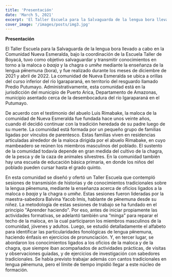 ```yaml
---
title: 'Presentación'
date: 'March 5, 2021'
excerpt: 'El Taller Escuela para la Salvaguarda de la lengua bora llevado a cabo en la Comunidad Nueva Esmeralda'
cover_image: '/images/posts/img3.jpg'
---
```


**Presentación**

El Taller Escuela para la Salvaguarda de la lengua bora llevado a cabo en la Comunidad Nueva Esmeralda, bajo la coordinación de la Escuela Taller de Boyacá, tuvo como objetivo salvaguardar y transmitir conocimientos en torno a la maloca o *baaja* y la chagra o *um~~i~~he* mediante la enseñanza de la lengua p~~íí~~nemuna (bora), y fue realizado durante los meses de diciembre de 2021 y abril de 2022. La comunidad de Nueva Esmeralda se ubica a orillas del curso inferior del río Igaraparaná, en territorio del resguardo llamado Predio Putumayo. Administrativamente, esta comunidad está en la jurisdicción del municipio de Puerto Arica, Departamento de Amazonas, municipio asentado cerca de la desembocadura del río Igaraparaná en el Putumayo.

De acuerdo con el testimonio del abuelo Luis Rimabake, la maloca de la comunidad de Nueva Esmeralda fue fundada hace unos veinte años, cuando él decidió continuar con la tradición heredada de su padre luego de su muerte. La comunidad está formada por un pequeño grupo de familias ligadas por vínculos de parentesco. Estas familias viven en residencias articuladas alrededor de la maloca dirigida por el abuelo Rimabake, en cuyo mambeadero se reúnen los miembros masculinos del poblado. El sustento de la comunidad todavía depende en gran medida del cultivo de la chagra, de la pesca y de la caza de animales silvestres. En la comunidad también hay una escuela de educación básica primaria, en donde los niños del poblado pueden cursar hasta el grado quinto.    

En esta comunidad se diseñó y ofertó un Taller Escuela que contempló sesiones de transmisión de historias y de conocimientos tradicionales sobre la lengua p~~íí~~nemuna, mediante la enseñanza acerca de oficios ligados a la maloca o *baaja* y la chagra o *um~~i~~he*. Estas sesiones fueron lideradas por la maestra-sabedora Balvina Yacob Imis, hablante de p~~íí~~nemuna desde su niñez. La metodología de estas sesiones de trabajo se ha fundado en el principio "Aprender haciendo". Por eso, antes de iniciar propiamente las actividades formativas, se adelantó también una “minga” para reparar el techo de la maloca, en la cual participaron los miembros masculinos de la comunidad, jóvenes y adultos. Luego, se estudió detalladamente el alfabeto para identificar las particularidades fonológicas de lengua p~~íí~~nemuna, haciendo énfasis en ejercicios de pronunciación. Y, en tercer lugar, se abordaron los conocimientos ligados a los oficios de la maloca y de la chagra, que siempre iban acompañados de actividades prácticas, de visitas y observaciones guiadas, y de ejercicios de investigación con sabedores tradicionales. Se había previsto trabajar además con cantos tradicionales en lengua p~~íí~~nemuna, pero el límite de tiempo impidió llegar a este núcleo de formación. 


